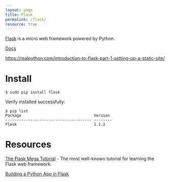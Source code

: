 ```yaml
---
layout: page
title: Flask
permalink: /flask/
resource: true
---
```


[Flask](https://palletsprojects.com/p/flask/) is a micro web framework powered by Python.

[Docs](https://flask.palletsprojects.com/en/1.1.x/)

https://realpython.com/introduction-to-flask-part-1-setting-up-a-static-site/



# Install

```
$ sudo pip install flask
```

Verify installed successfully:

```
$ pip list
Package                                Version 
-------------------------------------- --------
Flask                                  1.1.2 
```

# Resources

[The Flask Mega Tutorial](https://blog.miguelgrinberg.com/post/the-flask-mega-tutorial-part-i-hello-world) - The most well-known tutorial for learning the Flask web framework.

[Building a Python App in Flask](https://hackersandslackers.com/your-first-flask-application)